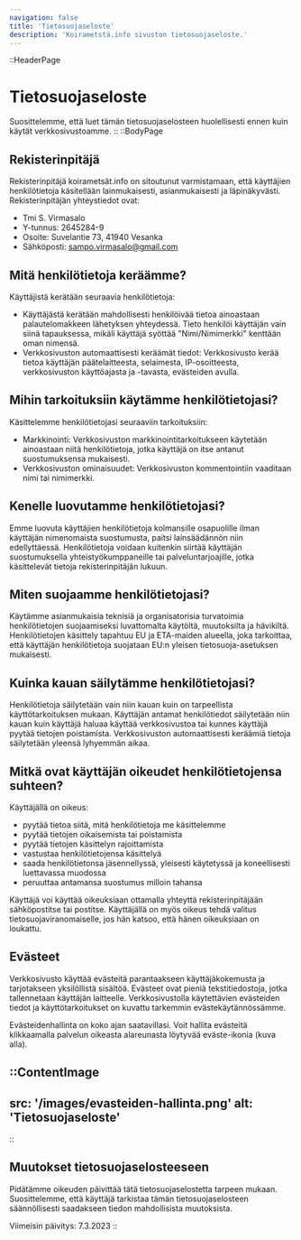 ```yaml
---
navigation: false
title: 'Tietosuojaseloste'
description: 'Koirametstä.info sivuston tietosuojaseloste.'
---
```


::HeaderPage
# Tietosuojaseloste
Suosittelemme, että luet tämän tietosuojaselosteen huolellisesti ennen kuin käytät verkkosivustoamme.
::
::BodyPage
## Rekisterinpitäjä
Rekisterinpitäjä koirametsät.info on sitoutunut varmistamaan, että käyttäjien henkilötietoja käsitellään lainmukaisesti, asianmukaisesti ja läpinäkyvästi. Rekisterinpitäjän yhteystiedot ovat:
- Tmi S. Virmasalo
- Y-tunnus: 2645284-9
- Osoite: Suvelantie 73, 41940 Vesanka
- Sähköposti: sampo.virmasalo@gmail.com

## Mitä henkilötietoja keräämme?
Käyttäjistä kerätään seuraavia henkilötietoja:
- Käyttäjästä kerätään mahdollisesti henkilöivää tietoa ainoastaan palautelomakkeen lähetyksen yhteydessä. Tieto henkilöi käyttäjän vain siinä tapauksessa, mikäli käyttäjä syöttää "Nimi/Nimimerkki" kenttään oman nimensä.
- Verkkosivuston automaattisesti keräämät tiedot: Verkkosivusto kerää tietoa käyttäjän päätelaitteesta, selaimesta, IP-osoitteesta, verkkosivuston käyttöajasta ja -tavasta, evästeiden avulla.

## Mihin tarkoituksiin käytämme henkilötietojasi?

Käsittelemme henkilötietojasi seuraaviin tarkoituksiin:
- Markkinointi: Verkkosivuston markkinointitarkoitukseen käytetään ainoastaan niitä henkilötietoja, jotka käyttäjä on itse antanut suostumuksensa mukaisesti.
- Verkkosivuston ominaisuudet: Verkkosivuston kommentointiin vaaditaan nimi tai nimimerkki.

## Kenelle luovutamme henkilötietojasi?

Emme luovuta käyttäjien henkilötietoja kolmansille osapuolille ilman käyttäjän nimenomaista suostumusta, paitsi lainsäädännön niin edellyttäessä. Henkilötietoja voidaan kuitenkin siirtää käyttäjän suostumuksella yhteistyökumppaneille tai palveluntarjoajille, jotka käsittelevät tietoja rekisterinpitäjän lukuun.

## Miten suojaamme henkilötietojasi?
Käytämme asianmukaisia teknisiä ja organisatorisia turvatoimia henkilötietojen suojaamiseksi luvattomalta käytöltä, muutoksilta ja hävikiltä. Henkilötietojen käsittely tapahtuu EU ja ETA-maiden alueella, joka tarkoittaa, että käyttäjän henkilötietoja suojataan EU:n yleisen tietosuoja-asetuksen mukaisesti.

## Kuinka kauan säilytämme henkilötietojasi?
Henkilötietoja säilytetään vain niin kauan kuin on tarpeellista käyttötarkoituksen mukaan. Käyttäjän antamat henkilötiedot säilytetään niin kauan kuin käyttäjä haluaa käyttää verkkosivustoa tai kunnes käyttäjä pyytää tietojen poistamista. Verkkosivuston automaattisesti keräämiä tietoja säilytetään yleensä lyhyemmän aikaa.

## Mitkä ovat käyttäjän oikeudet henkilötietojensa suhteen?
Käyttäjällä on oikeus:
- pyytää tietoa siitä, mitä henkilötietoja me käsittelemme
- pyytää tietojen oikaisemista tai poistamista
- pyytää tietojen käsittelyn rajoittamista
- vastustaa henkilötietojensa käsittelyä
- saada henkilötietonsa jäsennellyssä, yleisesti käytetyssä ja koneellisesti luettavassa muodossa
- peruuttaa antamansa suostumus milloin tahansa

Käyttäjä voi käyttää oikeuksiaan ottamalla yhteyttä rekisterinpitäjään sähköpostitse tai postitse. Käyttäjällä on myös oikeus tehdä valitus tietosuojaviranomaiselle, jos hän katsoo, että hänen oikeuksiaan on loukattu.

## Evästeet
Verkkosivusto käyttää evästeitä parantaakseen käyttäjäkokemusta ja tarjotakseen yksilöllistä sisältöä. Evästeet ovat pieniä tekstitiedostoja, jotka tallennetaan käyttäjän laitteelle. Verkkosivustolla käytettävien evästeiden tiedot ja käyttötarkoitukset on kuvattu tarkemmin evästekäytännössämme.

Evästeidenhallinta on koko ajan saatavillasi. Voit hallita evästeitä klikkaamalla palvelun oikeasta alareunasta 
löytyvää eväste-ikonia (kuva alla).

::ContentImage
---
src: '/images/evasteiden-hallinta.png'
alt: 'Tietosuojaseloste'
---
::

## Muutokset tietosuojaselosteeseen

Pidätämme oikeuden päivittää tätä tietosuojaselostetta tarpeen mukaan. Suosittelemme, että käyttäjä tarkistaa tämän tietosuojaselosteen säännöllisesti saadakseen tiedon mahdollisista muutoksista.

Viimeisin päivitys: 7.3.2023
::